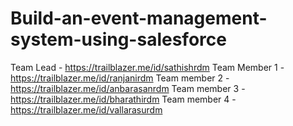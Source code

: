 # Build-an-event-management-system-using-salesforce
Team Lead - https://trailblazer.me/id/sathishrdm
Team Member 1 - https://trailblazer.me/id/ranjanirdm
Team member 2 - https://trailblazer.me/id/anbarasanrdm
Team member 3 - https://trailblazer.me/id/bharathirdm
Team member 4 - https://trailblazer.me/id/vallarasurdm
